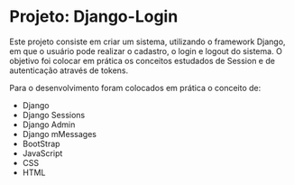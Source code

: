 # Projeto: Django-Login

Este projeto consiste em criar um sistema, utilizando o framework Django, em
que o usuário pode realizar o cadastro, o login e logout do sistema. O objetivo
foi colocar em prática os conceitos estudados de Session e de autenticação
através de tokens.

Para o desenvolvimento foram colocados em prática o conceito de:

  - Django
  - Django Sessions
  - Django Admin
  - Django mMessages
  - BootStrap
  - JavaScript
  - CSS
  - HTML
